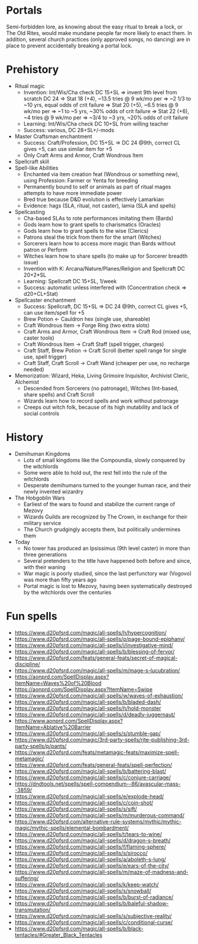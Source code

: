 # Portals
Semi-forbidden lore, as knowing about the easy ritual to break a lock, or The Old Rites, would make mundane people far more likely to enact them. In addition, several church practices (only approved songs, no dancing) are in place to prevent accidentally breaking a portal lock.

# Prehistory
- Ritual magic
  - Invention: Int/Wis/Cha check DC 15+SL => invent 9th level from scratch DC 24
    => Stat 18 (+4), ~13.5 tries @ 9 wk/mo per => ~2 1/3 to ~10 yrs, equal odds of crit failure
    => Stat 20 (+5), ~6.5 tries @ 9 wk/mo per => ~1 to ~5 yrs, ~30% odds of crit failure
    => Stat 22 (+6), ~4 tries @ 9 wk/mo per => ~3/4 to ~3 yrs, ~20% odds of crit failure
  - Learning: Int/Wis/Cha check DC 10+SL from willing teacher
  - Success: various, DC 28+SL+/-mods
- Master Craftsman enchantment
  - Success: Craft/Profession, DC 15+SL => DC 24 @9th, correct CL gives +5, can use similar item for +5
  - Only Craft Arms and Armor, Craft Wondrous Item
- Spellcraft skill
- Spell-like Abilities
  - Enchanted via item creation feat (Wondrous or something new), using Profession: Farmer or Yenta for breeding
  - Permanently bound to self or animals as part of ritual mages attempts to have more immediate power
  - Bred true because D&D evolution is effectively Lamarkian
  - Evidence: hags (SLA, ritual, not caster), lamia (SLA and spells)
- Spellcasting
  - Cha-based SLAs to rote performances imitating them (Bards)
  - Gods learn how to grant spells to charismatics (Oracles)
  - Gods learn how to grant spells to the wise (Clerics)
  - Patrons steal the trick from them for the smart (Witches)
  - Sorcerers learn how to access more magic than Bards without patron or Perform
  - Witches learn how to share spells (to make up for Sorcerer breadth issue)
  - Invention with K: Arcana/Nature/Planes/Religion and Spellcraft DC 20+2*SL
  - Learning: Spellcraft DC 15+SL, 1/week
  - Success: automatic unless interfered with (Concentration check => d20+CL+Stat)
- Spellcaster enchantment
  - Success: Spellcraft, DC 15+SL => DC 24 @9th, correct CL gives +5, can use item/spell for +5
  - Brew Potion <- Cauldron hex (single use, shareable)
  - Craft Wondrous Item -> Forge Ring (two extra slots)
  - Craft Arms and Armor, Craft Wondrous Item -> Craft Rod (mixed use, caster tools)
  - Craft Wondrous Item -> Craft Staff (spell trigger, charges)
  - Craft Staff, Brew Potion -> Craft Scroll (better spell range for single use, spell trigger)
  - Craft Staff, Craft Scroll -> Craft Wand (cheaper per use, no recharge needed)
- Memorization: Wizard, Heka, Living Grimoire Inquisitor, Archivist Cleric, Alchemist
  - Descended from Sorcerers (no patronage), Witches (Int-based, share spells) and Craft Scroll
  - Wizards learn how to record spells and work without patronage
  - Creeps out witch folk, because of its high mutability and lack of social controls

# History
- Demihuman Kingdoms
  - Lots of small kingdoms like the Compoundia, slowly conquered by the witchlords
  - Some were able to hold out, the rest fell into the rule of the witchlords
  - Desperate demihumans turned to the younger human race, and their newly invented wizardry
- The Hobgoblin Wars
  - Earliest of the wars to found and stabilize the current range of Mezovy
  - Wizards Guilds are recognized by The Crown, in exchange for their military service
  - The Church grudgingly accepts them, but politically undermines them
- Today
  - No tower has produced an Ipsissimus (9th level caster) in more than three generations
  - Several pretenders to the title have happened both before and since, with their waning
  - War magic is poorly studied, since the last perfunctory war (Vogovo) was more than fifty years ago
  - Portal magic is lost to Mezovy, having been systematically destroyed by the witchlords over the centuries


# Fun spells
- https://www.d20pfsrd.com/magic/all-spells/h/hypercognition/
- https://www.d20pfsrd.com/magic/all-spells/p/page-bound-epiphany/
- https://www.d20pfsrd.com/magic/all-spells/i/investigative-mind/
- https://www.d20pfsrd.com/magic/all-spells/b/blessing-of-fervor/
- https://www.d20pfsrd.com/feats/general-feats/secret-of-magical-discipline/
- https://www.d20pfsrd.com/magic/all-spells/m/mage-s-lucubration/
- https://aonprd.com/SpellDisplay.aspx?ItemName=Waves%20of%20Blood
- https://aonprd.com/SpellDisplay.aspx?ItemName=Swipe
- https://www.d20pfsrd.com/magic/all-spells/w/waves-of-exhaustion/
- https://www.d20pfsrd.com/magic/all-spells/b/bladed-dash/
- https://www.d20pfsrd.com/magic/all-spells/h/hold-monster
- https://www.d20pfsrd.com/magic/all-spells/d/deadly-juggernaut/
- https://www.aonprd.com/SpellDisplay.aspx?ItemName=Ablative%20Barrier
- https://www.d20pfsrd.com/magic/all-spells/s/stumble-gap/
- https://www.d20pfsrd.com/magic/3rd-party-spells/rite-publishing-3rd-party-spells/p/pants/
- https://www.d20pfsrd.com/feats/metamagic-feats/maximize-spell-metamagic/
- https://www.d20pfsrd.com/feats/general-feats/spell-perfection/
- https://www.d20pfsrd.com/magic/all-spells/b/battering-blast/
- https://www.d20pfsrd.com/magic/all-spells/c/conjure-carriage/
- https://dndtools.net/spells/spell-compendium--86/avascular-mass--3859/
- https://www.d20pfsrd.com/magic/all-spells/e/explode-head/
- https://www.d20pfsrd.com/magic/all-spells/c/coin-shot/
- https://www.d20pfsrd.com/magic/all-spells/s/sift/
- https://www.d20pfsrd.com/magic/all-spells/m/murderous-command/
- https://www.d20pfsrd.com/alternative-rule-systems/mythic/mythic-magic/mythic-spells/elemental-bombardment/
- https://www.d20pfsrd.com/magic/all-spells/t/tears-to-wine/
- https://www.d20pfsrd.com/magic/all-spells/d/dragon-s-breath/
- https://www.d20pfsrd.com/magic/all-spells/f/flaming-sphere/
- https://www.d20pfsrd.com/magic/all-spells/s/sirocco/
- https://www.d20pfsrd.com/magic/all-spells/a/aboleth-s-lung/
- https://www.d20pfsrd.com/magic/all-spells/e/ears-of-the-city/
- https://www.d20pfsrd.com/magic/all-spells/m/maze-of-madness-and-suffering/
- https://www.d20pfsrd.com/magic/all-spells/k/keep-watch/
- https://www.d20pfsrd.com/magic/all-spells/s/snowball/
- https://www.d20pfsrd.com/magic/all-spells/b/burst-of-radiance/
- https://www.d20pfsrd.com/magic/all-spells/b/baleful-shadow-transmutation/
- https://www.d20pfsrd.com/magic/all-spells/s/subjective-reality/
- https://www.d20pfsrd.com/magic/all-spells/c/conditional-curse/
- https://www.d20pfsrd.com/magic/all-spells/b/black-tentacles/#Greater_Black_Tentacles

